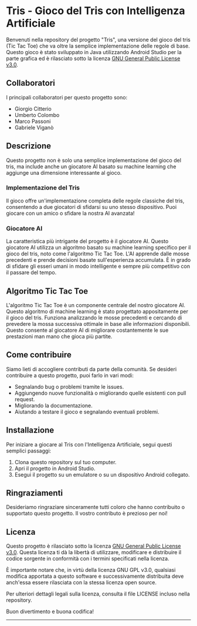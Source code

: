 # Tris - Gioco del Tris con Intelligenza Artificiale

Benvenuti nella repository del progetto "Tris", una versione del gioco del tris (Tic Tac Toe) che va oltre la semplice implementazione delle regole di base. Questo gioco è stato sviluppato in Java utilizzando Android Studio per la parte grafica ed è rilasciato sotto la licenza [GNU General Public License v3.0](https://opensource.org/licenses/GPL-3.0).

## Collaboratori

I principali collaboratori per questo progetto sono:

- Giorgio Citterio
- Umberto Colombo
- Marco Passoni
- Gabriele Viganò

## Descrizione

Questo progetto non è solo una semplice implementazione del gioco del tris, ma include anche un giocatore AI basato su machine learning che aggiunge una dimensione interessante al gioco. 

### Implementazione del Tris

Il gioco offre un'implementazione completa delle regole classiche del tris, consentendo a due giocatori di sfidarsi su uno stesso dispositivo. Puoi giocare con un amico o sfidare la nostra AI avanzata!

### Giocatore AI

La caratteristica più intrigante del progetto è il giocatore AI. Questo giocatore AI utilizza un algoritmo basato su machine learning specifico per il gioco del tris, noto come l'algoritmo Tic Tac Toe. L'AI apprende dalle mosse precedenti e prende decisioni basate sull'esperienza accumulata. È in grado di sfidare gli esseri umani in modo intelligente e sempre più competitivo con il passare del tempo.

## Algoritmo Tic Tac Toe

L'algoritmo Tic Tac Toe è un componente centrale del nostro giocatore AI. Questo algoritmo di machine learning è stato progettato appositamente per il gioco del tris. Funziona analizzando le mosse precedenti e cercando di prevedere la mossa successiva ottimale in base alle informazioni disponibili. Questo consente al giocatore AI di migliorare costantemente le sue prestazioni man mano che gioca più partite.

## Come contribuire

Siamo lieti di accogliere contributi da parte della comunità. Se desideri contribuire a questo progetto, puoi farlo in vari modi:

- Segnalando bug o problemi tramite le issues.
- Aggiungendo nuove funzionalità o migliorando quelle esistenti con pull request.
- Migliorando la documentazione.
- Aiutando a testare il gioco e segnalando eventuali problemi.

## Installazione

Per iniziare a giocare al Tris con l'Intelligenza Artificiale, segui questi semplici passaggi:

1. Clona questo repository sul tuo computer.
2. Apri il progetto in Android Studio.
3. Esegui il progetto su un emulatore o su un dispositivo Android collegato.

## Ringraziamenti

Desideriamo ringraziare sinceramente tutti coloro che hanno contribuito o supportato questo progetto. Il vostro contributo è prezioso per noi!

## Licenza

Questo progetto è rilasciato sotto la licenza [GNU General Public License v3.0](https://opensource.org/licenses/GPL-3.0). Questa licenza ti dà la libertà di utilizzare, modificare e distribuire il codice sorgente in conformità con i termini specificati nella licenza.

È importante notare che, in virtù della licenza GNU GPL v3.0, qualsiasi modifica apportata a questo software e successivamente distribuita deve anch'essa essere rilasciata con la stessa licenza open source.

Per ulteriori dettagli legali sulla licenza, consulta il file LICENSE incluso nella repository.

Buon divertimento e buona codifica!

---
